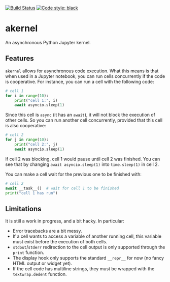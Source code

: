 [![Build Status](https://github.com/davidbrochart/akernel/workflows/CI/badge.svg)](https://github.com/davidbrochart/akernel/actions)
[![Code style: black](https://img.shields.io/badge/code%20style-black-000000.svg)](https://github.com/psf/black)

# akernel

An asynchronous Python Jupyter kernel.

## Features

`akernel` allows for asynchronous code execution. What this means is that when used in a Jupyter
notebook, you can run cells concurrently if the code is cooperative. For instance, you can run a
cell with the following code:

```python
# cell 1
for i in range(10):
    print("cell 1:", i)
    await asyncio.sleep(1)
```

Since this cell is `async` (it has an `await`), it will not block the execution of other cells.
So you can run another cell concurrently, provided that this cell is also cooperative:

```python
# cell 2
for j in range(10):
    print("cell 2:", j)
    await asyncio.sleep(1)
```

If cell 2 was blocking, cell 1 would pause until cell 2 was finished. You can see that by changing
`await asyncio.sleep(1)` into `time.sleep(1)` in cell 2.

You can make a cell wait for the previous one to be finished with:

```python
# cell 2
await __task__()  # wait for cell 1 to be finished
print("cell 1 has run")
```

## Limitations

It is still a work in progress, and a bit hacky. In particular:

- Error tracebacks are a bit messy.
- If a cell wants to access a variable of another running cell, this variable must exist before the
  execution of both cells.
- `stdout`/`stderr` redirection to the cell output is only supported through the `print` function.
- The display hook only supports the standard `__repr__` for now (no fancy HTML output or widget
  yet).
- If the cell code has multiline strings, they must be wrapped with the `textwrap.dedent` function.
